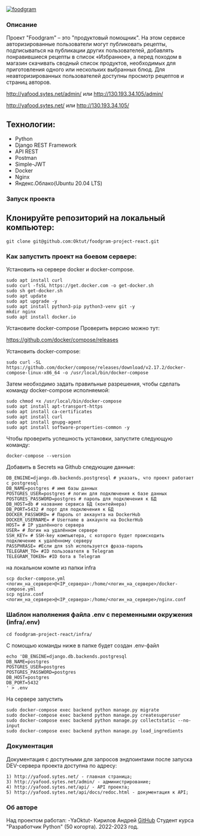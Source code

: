 [![foodgram](https://github.com/Oktut/foodgram-project-react/actions/workflows/foodgram.yml/badge.svg)](https://github.com/Oktut/foodgram-project-react/actions/workflows/foodgram.yml)

### Описание
Проект "Foodgram" – это "продуктовый помощник". На этом сервисе авторизированные пользователи могут публиковать рецепты, 
подписываться на публикации других пользователей, добавлять понравившиеся рецепты в список «Избранное», 
а перед походом в магазин скачивать сводный список продуктов, необходимых для приготовления одного или нескольких выбранных блюд. 
Для неавторизированных пользователей доступны просмотр рецептов и страниц авторов.

http://yafood.sytes.net/admin/
или
http://130.193.34.105/admin/

http://yafood.sytes.net/
или
http://130.193.34.105/

## Технологии: 
  - Python
  - Django REST Framework
  - API REST
  - Postman
  - Simple-JWT
  - Docker
  - Nginx
  - Яндекс.Облако(Ubuntu 20.04 LTS)
 
### Запуск проекта 
## Клонируйте репозиторий на локальный компьютер:
```
git clone git@github.com:Oktut/foodgram-project-react.git
```
### Как запустить проект на боевом сервере:   

Установить на сервере docker и docker-compose.
```
sudo apt install curl
sudo curl -fsSL https://get.docker.com -o get-docker.sh
sudo sh get-docker.sh
sudo apt update 
sudo apt upgrade -y 
sudo apt install python3-pip python3-venv git -y
mkdir nginx
sudo apt install docker.io
```

Установите docker-compose Проверить версию можно тут:

https://github.com/docker/compose/releases

Установить docker-compose: 
```
sudo curl -SL https://github.com/docker/compose/releases/download/v2.17.2/docker-compose-linux-x86_64 -o /usr/local/bin/docker-compose
```

Затем необходимо задать правильные разрешения, чтобы сделать команду docker-compose исполняемой:

```
sudo chmod +x /usr/local/bin/docker-compose
sudo apt install apt-transport-https
sudo apt install ca-certificates
sudo apt install curl
sudo apt install gnupg-agent
sudo apt install software-properties-common -y 
```

Чтобы проверить успешность установки, запустите следующую команду:

```
docker-compose --version
```

Добавить в Secrets на Github следующие данные:

```
DB_ENGINE=django.db.backends.postgresql # указать, что проект работает с postgresql
DB_NAME=postgres # имя базы данных
POSTGRES_USER=postgres # логин для подключения к базе данных
POSTGRES_PASSWORD=postgres # пароль для подключения к БД
DB_HOST=db # название сервиса БД (контейнера) 
DB_PORT=5432 # порт для подключения к БД
DOCKER_PASSWORD= # Пароль от аккаунта на DockerHub
DOCKER_USERNAME= # Username в аккаунте на DockerHub
HOST= # IP удалённого сервера
USER= # Логин на удалённом сервере
SSH_KEY= # SSH-key компьютера, с которого будет происходить подключение к удалённому серверу
PASSPHRASE= #Если для ssh используется фраза-пароль
TELEGRAM_TO= #ID пользователя в Telegram
TELEGRAM_TOKEN= #ID бота в Telegram
```


на локальном компе из папки infra
```
scp docker-compose.yml <логин_на_сервере>@<IP_сервера>:/home/<логин_на_сервере>/docker-compose.yml
scp nginx.conf <логин_на_сервере>@<IP_сервера>:/home/<логин_на_сервере>/nginx.conf

```

### Шаблон наполнения файла .env с переменными окружения (infra/.env)
```
cd foodgram-project-react/infra/
```
С помощью команды ниже в папке будет создан .env-файл
```
echo 'DB_ENGINE=django.db.backends.postgresql
DB_NAME=postgres
POSTGRES_USER=postgres
POSTGRES_PASSWORD=postgres
DB_HOST=postgres
DB_PORT=5432
' > .env
```
На сервере запустить
```
sudo docker-compose exec backend python manage.py migrate
sudo docker-compose exec backend python manage.py createsuperuser
sudo docker-compose exec backend python manage.py collectstatic --no-input
sudo docker-compose exec backend python manage.py load_ingredients
```
### Документация
Документация с доступными для запросов эндпоинтами после запуска DEV-сервера проекта доступна по адресу:

```
1) http://yafood.sytes.net/ - главная страница;
3) http://yafood.sytes.net/admin/ - администрирование;
4) http://yafood.sytes.net/api/ - API проекта;
5) http://yafood.sytes.net/api/docs/redoc.html - документация к API;
```

### Об авторе

Над проектом работал:
-YaOktut- Кирилов Андрей
[GitHub](https://github.com/Oktut/)
Студент курса "Разработчик Python" (50 когорта). 2022-2023 год.
